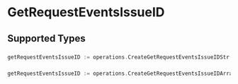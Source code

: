 # GetRequestEventsIssueID


## Supported Types

### 

```go
getRequestEventsIssueID := operations.CreateGetRequestEventsIssueIDStr(string{/* values here */})
```

### 

```go
getRequestEventsIssueID := operations.CreateGetRequestEventsIssueIDArrayOfstr([]string{/* values here */})
```

